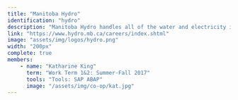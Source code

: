 ```yaml
---
title: "Manitoba Hydro"
identification: "hydro"
description: "Manitoba Hydro handles all of the water and electricity in the province."
link: "https://www.hydro.mb.ca/careers/index.shtml"
image: "assets/img/logos/hydro.png"
width: "200px"
complete: true
members:
    - name: "Katharine King"
      term: "Work Term 1&2: Summer-Fall 2017"
      tools: "Tools: SAP ABAP"
      image: "/assets/img/co-op/kat.jpg"
---
```

